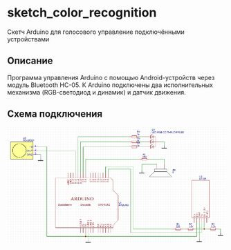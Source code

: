 # sketch_color_recognition
Скетч Arduino для голосового управление подключёнными устройствами

## Описание
Программа управления Arduino с помощью Android-устройств через модуль Bluetooth HC-05. К Arduino подключены два исполнительных
механизма (RGB-светодиод и динамик) и датчик движения.

## Схема подключения
![Схема подключения](connection_diagram.png)
